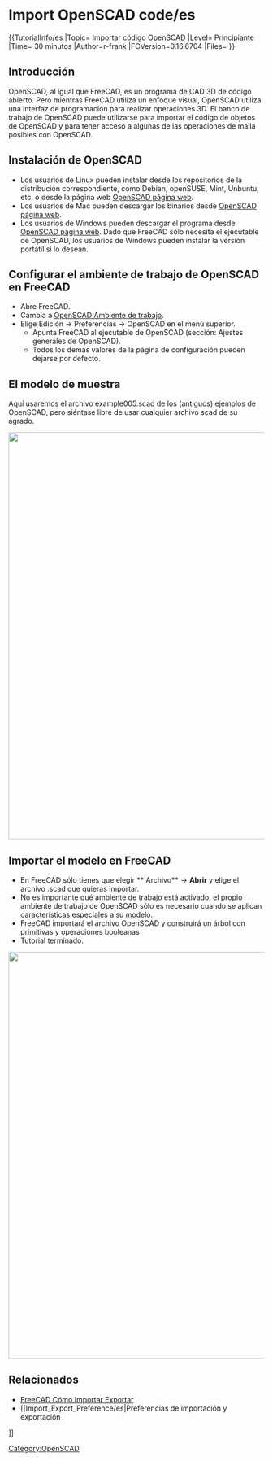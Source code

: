 # Import OpenSCAD code/es



{{TutorialInfo/es
|Topic= Importar código OpenSCAD
|Level= Principiante
|Time= 30 minutos
|Author=r-frank
|FCVersion=0.16.6704
|Files=
}}

## Introducción

OpenSCAD, al igual que FreeCAD, es un programa de CAD 3D de código abierto. Pero mientras FreeCAD utiliza un enfoque visual, OpenSCAD utiliza una interfaz de programación para realizar operaciones 3D. El banco de trabajo de OpenSCAD puede utilizarse para importar el código de objetos de OpenSCAD y para tener acceso a algunas de las operaciones de malla posibles con OpenSCAD.

## Instalación de OpenSCAD 

-   Los usuarios de Linux pueden instalar desde los repositorios de la distribución correspondiente, como Debian, openSUSE, Mint, Unbuntu, etc. o desde la página web [OpenSCAD página web](http://www.openscad.org/).
-   Los usuarios de Mac pueden descargar los binarios desde [OpenSCAD página web](http://www.openscad.org/).
-   Los usuarios de Windows pueden descargar el programa desde [OpenSCAD página web](http://www.openscad.org/). Dado que FreeCAD sólo necesita el ejecutable de OpenSCAD, los usuarios de Windows pueden instalar la versión portátil si lo desean.

## Configurar el ambiente de trabajo de OpenSCAD en FreeCAD 


<div class="mw-translate-fuzzy">

-   Abre FreeCAD.
-   Cambia a [OpenSCAD Ambiente de trabajo](OpenSCAD_Workbench/es.md).
-   Elige Edición → Preferencias → OpenSCAD en el menú superior.
    -   Apunta FreeCAD al ejecutable de OpenSCAD (sección: Ajustes generales de OpenSCAD).
    -   Todos los demás valores de la página de configuración pueden dejarse por defecto.


</div>

## El modelo de muestra 

Aquí usaremos el archivo example005.scad de los (antiguos) ejemplos de OpenSCAD, pero siéntase libre de usar cualquier archivo scad de su agrado.

<img alt="" src=images/TutorialOpenSCAD_SampleFile.jpg  style="width:800px;">

## Importar el modelo en FreeCAD 

-   En FreeCAD sólo tienes que elegir ** Archivo** → **Abrir** y elige el archivo .scad que quieras importar.
-   No es importante qué ambiente de trabajo está activado, el propio ambiente de trabajo de OpenSCAD sólo es necesario cuando se aplican características especiales a su modelo.
-   FreeCAD importará el archivo OpenSCAD y construirá un árbol con primitivas y operaciones booleanas
-   Tutorial terminado.

<img alt="" src=images/TutorialOpenSCAD_ImportFile.jpg  style="width:800px;">

## Relacionados

-   [FreeCAD Cómo Importar Exportar](FreeCAD_Howto_Import_Export/es.md)
-   \[\[Import\_Export\_Preference/es\|Preferencias de importación y exportación

\]\]

[Category:OpenSCAD](Category:OpenSCAD.md)

